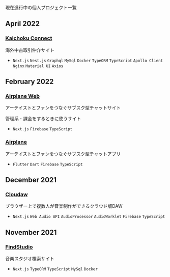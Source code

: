 現在進行中の個人プロジェクト一覧


## April 2022

### [Kaichoku Connect](https://github.com/laptise/kaichoku-connect)

海外中古取引仲介サイト

- `Next.js` `Nest.js` `Graphql` `MySql` `Docker` `TypeORM` `TypeScript` `Apollo Client` `Nginx` `Material UI` `Axios`

## February 2022

### [Airplane Web](https://github.com/laptise/airplane-web)

アーテイストとファンをつなぐサブスク型チャットサイト

管理系・課金をするときに使うサイト

- `Next.js` `Firebase` `TypeScript`

### [Airplane](https://github.com/laptise/airplane)

アーテイストとファンをつなぐサブスク型チャットアプリ

- `Flutter` `Dart` `Firebase` `TypeScript`

## December 2021

### [Cloudaw](https://github.com/laptise/cloudaw)

ブラウザー上で複数人が音楽制作ができるクラウド版DAW

- `Next.js` `Web Audio API` `AudioProcessor` `AudioWorklet` `Firebase` `TypeScript`

## November 2021 

### [FindStudio](https://github.com/laptise/find-studio)

音楽スタジオ検索サイト

- `Next.js` `TypeORM` `TypeScript` `MySql` `Docker`
